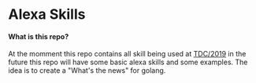 # Alexa Skills 

#### What is this repo?

At the momment this repo contains all skill being used at [TDC/2019](http://www.thedevelopersconference.com.br/tdc/2019/florianopolis/trilha-go) in the future this repo will have some basic alexa skills and some examples.
The idea is to create a "What's the news" for golang.
